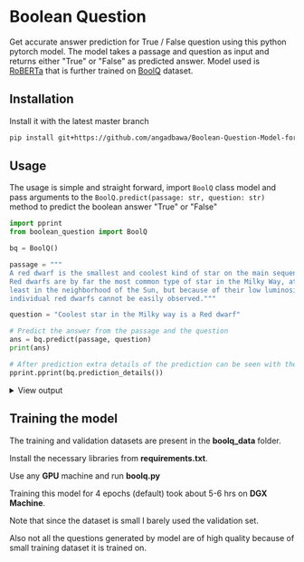 # Boolean Question


Get accurate answer prediction for True / False question using this python pytorch model. The model takes a passage and question as input and returns either "True" or "False" as predicted answer. Model used is [RoBERTa](https://arxiv.org/abs/1907.11692) that is further trained on [BoolQ](https://arxiv.org/abs/1905.10044) dataset.

## Installation

Install it with the latest master branch

```bash
pip install git+https://github.com/angadbawa/Boolean-Question-Model-for-Ai-planet
```

## Usage

The usage is simple and straight forward, import `BoolQ` class model and pass arguments to the `BoolQ.predict(passage: str, question: str)` method to predict the boolean answer "True" or "False"

```python
import pprint
from boolean_question import BoolQ

bq = BoolQ()

passage = """
A red dwarf is the smallest and coolest kind of star on the main sequence.
Red dwarfs are by far the most common type of star in the Milky Way, at
least in the neighborhood of the Sun, but because of their low luminosity,
individual red dwarfs cannot be easily observed."""

question = "Coolest star in the Milky way is a Red dwarf"

# Predict the answer from the passage and the question
ans = bq.predict(passage, question)
print(ans)

# After prediction extra details of the prediction can be seen with the below command
pprint.pprint(bq.prediction_details())
```

<details>
<summary>View output</summary>
<p>

    True
    {'answer': True,
    'confidence': None,
    'false confidence': 0.01,
    'passage': '\n'
                'A red dwarf is the smallest and coolest kind of star on the main '
                'sequence. Red dwarfs are by far the most common type of star in \n'
                'the Milky Way, at least in the neighborhood of the Sun, but '
                'because of their low luminosity, individual red dwarfs cannot '
                'be \n'
                'easily observed.',
    'question': 'Coolest star in the Milky way is a Red dwarf',
    'true confidence': 0.99}

</p>
</details>


## Training the model
The training and validation datasets are present in the **boolq_data** folder.

Install the necessary libraries from **requirements.txt**.

Use any **GPU** machine and run **boolq.py**

Training this model for 4 epochs (default) took about 5-6 hrs on **DGX Machine**.

Note that since the dataset is small I barely used the validation set.

Also not all the questions generated by model are of high quality because of small training dataset it is trained on.
